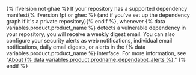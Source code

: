 {% ifversion not ghae %}
If your repository has a supported dependency manifest{% ifversion fpt or ghec %} (and if you've set up the dependency graph if it's a private repository){% endif %}, whenever {% data variables.product.product_name %} detects a vulnerable dependency in your repository, you will receive a weekly digest email. You can also configure your security alerts as web notifications, individual email notifications, daily email digests, or alerts in the {% data variables.product.product_name %} interface. For more information, see "[About {% data variables.product.prodname_dependabot_alerts %}](/github/managing-security-vulnerabilities/about-alerts-for-vulnerable-dependencies)."
{% endif %}
